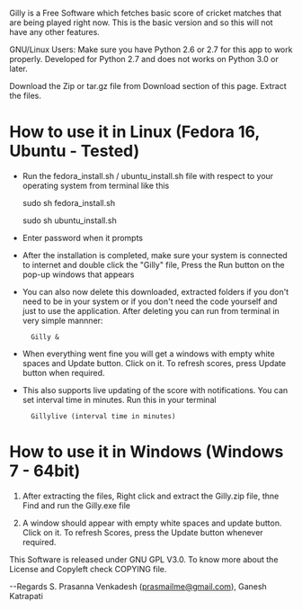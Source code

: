 Gilly is a Free Software which fetches basic score of cricket matches that are being played right now.
This is the basic version and so this will not have any other features.

GNU/Linux Users: Make sure you have Python 2.6 or 2.7 for this app to work properly. Developed for Python 2.7 and does not works on Python 3.0 or later.

Download the Zip or tar.gz file from Download section of this page.
Extract the files.

How to use it in Linux (Fedora 16, Ubuntu - Tested)
==================================================
* Run the fedora_install.sh / ubuntu_install.sh file with respect to your operating system from terminal like this


	sudo sh fedora_install.sh

	sudo sh ubuntu_install.sh


* Enter password when it prompts

* After the installation is completed, make sure your system is connected to internet and double click the "Gilly" file, Press the Run button on the pop-up windows that appears

* You can also now delete this downloaded, extracted folders if you don't need to be in your system or if you don't need the code yourself and just to use the application. After deleting you can run from terminal in very simple mannner:


		Gilly &


* When everything went fine you will get a windows with empty white spaces and Update button. Click on it. To refresh scores, press Update button when required.

* This also supports live updating of the score with notifications. You can set interval time in minutes. Run this in your terminal

	
		Gillylive (interval time in minutes)
	
	

How to use it in Windows (Windows 7 - 64bit)
===========================================
1. After extracting the files, Right click and extract the Gilly.zip file, thne Find and run the Gilly.exe file

2. A window should appear with empty white spaces and update button. Click on it. To refresh Scores, press the Update button whenever required.


This Software is released under GNU GPL V3.0.
To know more about the License and Copyleft check COPYING file.

--Regards S. Prasanna Venkadesh (prasmailme@gmail.com),
          Ganesh Katrapati  <neshmailsu at gmail dot com>
